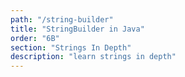 ```yaml
---
path: "/string-builder"
title: "StringBuilder in Java"
order: "6B"
section: "Strings In Depth"
description: "learn strings in depth"
---
```


